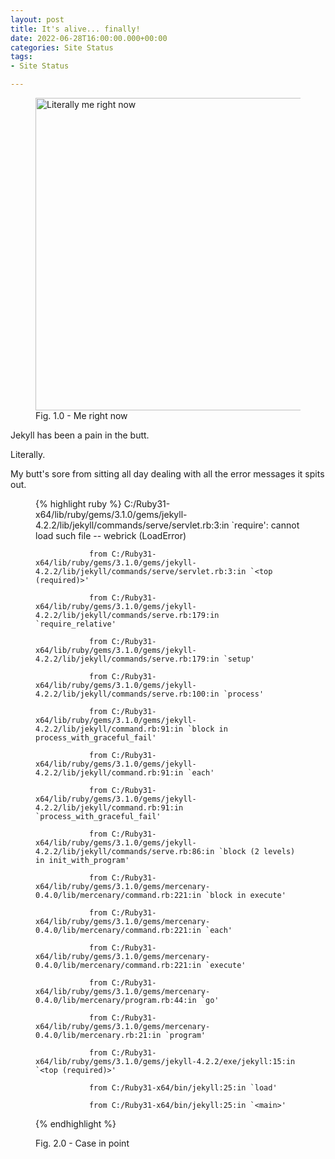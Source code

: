 ```yaml
---
layout: post
title: It's alive... finally!
date: 2022-06-28T16:00:00.000+00:00
categories: Site Status
tags:
- Site Status

---
```

<figure> <img src="https://cdn.discordapp.com/attachments/993410728088305734/993411276170600459/unknown.png" alt="Literally me right now" style="width:500x;height:500px;"> <figcaption>Fig. 1.0 - Me right now</figcaption> </figure>

Jekyll has been a pain in the butt.

Literally.

My butt's sore from sitting all day dealing with all the error messages it spits out.

<figure>
{% highlight ruby %}
    	   		C:/Ruby31-x64/lib/ruby/gems/3.1.0/gems/jekyll-4.2.2/lib/jekyll/commands/serve/servlet.rb:3:in `require': cannot load such file -- webrick (LoadError)
        
    	        from C:/Ruby31-x64/lib/ruby/gems/3.1.0/gems/jekyll-4.2.2/lib/jekyll/commands/serve/servlet.rb:3:in `<top (required)>'
        
     	        from C:/Ruby31-x64/lib/ruby/gems/3.1.0/gems/jekyll-4.2.2/lib/jekyll/commands/serve.rb:179:in `require_relative'
        
    	        from C:/Ruby31-x64/lib/ruby/gems/3.1.0/gems/jekyll-4.2.2/lib/jekyll/commands/serve.rb:179:in `setup'
        
     	        from C:/Ruby31-x64/lib/ruby/gems/3.1.0/gems/jekyll-4.2.2/lib/jekyll/commands/serve.rb:100:in `process'
        
     	        from C:/Ruby31-x64/lib/ruby/gems/3.1.0/gems/jekyll-4.2.2/lib/jekyll/command.rb:91:in `block in process_with_graceful_fail'
        
                from C:/Ruby31-x64/lib/ruby/gems/3.1.0/gems/jekyll-4.2.2/lib/jekyll/command.rb:91:in `each'
        
                from C:/Ruby31-x64/lib/ruby/gems/3.1.0/gems/jekyll-4.2.2/lib/jekyll/command.rb:91:in `process_with_graceful_fail'
        
                from C:/Ruby31-x64/lib/ruby/gems/3.1.0/gems/jekyll-4.2.2/lib/jekyll/commands/serve.rb:86:in `block (2 levels) in init_with_program'
        
                from C:/Ruby31-x64/lib/ruby/gems/3.1.0/gems/mercenary-0.4.0/lib/mercenary/command.rb:221:in `block in execute'
        
                from C:/Ruby31-x64/lib/ruby/gems/3.1.0/gems/mercenary-0.4.0/lib/mercenary/command.rb:221:in `each'
        
                from C:/Ruby31-x64/lib/ruby/gems/3.1.0/gems/mercenary-0.4.0/lib/mercenary/command.rb:221:in `execute'
        
                from C:/Ruby31-x64/lib/ruby/gems/3.1.0/gems/mercenary-0.4.0/lib/mercenary/program.rb:44:in `go'
        
                from C:/Ruby31-x64/lib/ruby/gems/3.1.0/gems/mercenary-0.4.0/lib/mercenary.rb:21:in `program'
        
                from C:/Ruby31-x64/lib/ruby/gems/3.1.0/gems/jekyll-4.2.2/exe/jekyll:15:in `<top (required)>'
        
                from C:/Ruby31-x64/bin/jekyll:25:in `load'
        
                from C:/Ruby31-x64/bin/jekyll:25:in `<main>'
{% endhighlight %}
      <figcaption>Fig. 2.0 - Case in point</figcaption>

